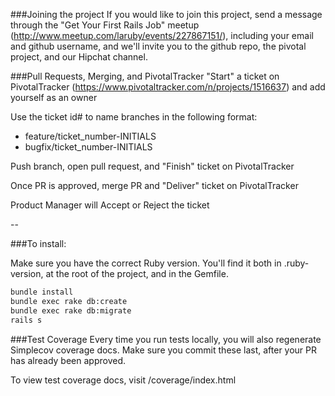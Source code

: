 ###Joining the project
If you would like to join this project, send a message through the "Get Your First Rails Job" meetup (http://www.meetup.com/laruby/events/227867151/), including your email and github username, and we'll invite you to the github repo, the pivotal project, and our Hipchat channel.

###Pull Requests, Merging, and PivotalTracker
"Start" a ticket on PivotalTracker (https://www.pivotaltracker.com/n/projects/1516637) and add yourself as an owner

Use the ticket id# to name branches in the following format:
+ feature/ticket_number-INITIALS
+ bugfix/ticket_number-INITIALS

Push branch, open pull request, and "Finish" ticket on PivotalTracker

Once PR is approved, merge PR and "Deliver" ticket on PivotalTracker

Product Manager will Accept or Reject the ticket

--

###To install:

Make sure you have the correct Ruby version. You'll find it both in .ruby-version, at the root of the project, and in the Gemfile.

```sh
bundle install
bundle exec rake db:create
bundle exec rake db:migrate
rails s
```

###Test Coverage
Every time you run tests locally, you will also regenerate Simplecov coverage docs. Make sure you commit these last, after your PR has already been approved.

To view test coverage docs, visit <hostname>/coverage/index.html


